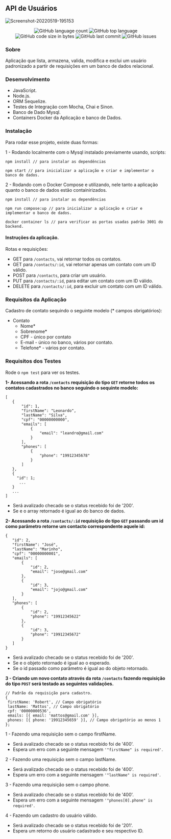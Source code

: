 ## API de Usuários
  <img src="https://i.ibb.co/wNj6qJP/Screenshot-20220519-195153.png" alt="Screenshot-20220519-195153" border="0">

  <p align="center">
  <img alt="GitHub language count" src="https://img.shields.io/github/languages/count/RaphaelTaglialegna/backendContacts">
  <img alt="GitHub top language" src="https://img.shields.io/github/languages/top/RaphaelTaglialegna/backendContacts">
  <img alt="GitHub code size in bytes" src="https://img.shields.io/github/languages/code-size/RaphaelTaglialegna/backendContacts">
  <img alt="GitHub last commit" src="https://img.shields.io/github/last-commit/RaphaelTaglialegna/backendContacts">
  <img alt="GitHub issues" src="https://img.shields.io/github/issues/RaphaelTaglialegna/backendContacts">
</p>

### Sobre

Aplicação que lista, armazena, valida, modifica e exclui um usuário padronizado a partir de requisições em um banco de dados relacional.

### Desenvolvimento

- JavaScript.
- Node.js.
- ORM Sequelize.
- Testes de Integração com Mocha, Chai e Sinon.
- Banco de Dado Mysql.
- Containers Docker da Aplicação e banco de Dados.

### Instalação 

Para rodar esse projeto, existe duas formas: 

1 - Rodando localmente com o Mysql instalado previamente usando, scripts:  
``` 
npm install // para instalar as dependências

npm start // para inicializar a aplicação e criar e implementar o banco de dados.
```
2 - Rodando com o Docker Compose e utilizando, nele tanto a aplicação quanto o banco de dados estão containirizados.  
``` 
npm install // para instalar as dependências

npm run compose:up // para inicializar a aplicação e criar e implementar o banco de dados.

docker container ls // para verificar as portas usadas padrão 3001 do backend.
```
#### Instruções da aplicação. 

Rotas e requisições: 

- GET para `/contacts`, vai retornar todos os contatos.
- GET para `/contacts/:id`, vai retornar apenas um contato com um ID válido.
- POST para `/contacts`, para criar um usuário.
- PUT para `/contacts/:id`, para editar um contato com um ID válido.
- DELETE para `/contacts/:id`, para excluir um contato com um ID válido.

### Requisitos da Aplicação 

Cadastro de contato sequindo o seguinte modelo (* campos obrigatórios): 
  - Contato 
    - Nome*
    - Sobrenome*
    - CPF - único por contato
    - E-mail - único no banco, vários por contato.
    - Telefone* - vários por contato. 
### Requisitos dos Testes
Rode o `npm test` para ver os testes.

 **1- Acessando a rota `/contacts` requisição do tipo `GET` retorne todos os contatos cadastrados no banco seguindo o sequinte modelo:**
 ```
 [
    {
        "id": 1,
        "firstName": "Leonardo",
        "lastName": "Silva",
        "cpf": "00000000000",
        "emails": [
            {
                "email": "leandro@gmail.com"
            }
        ],
        "phones": [
            {
                "phone": "19912345678"
            }
        ]
    },
    {
      "id": 1;
       ...
    }
    ...
] 
 ```  
  - Será avalizado checado se o status recebido foi  de '200'.
  - Se e o array retornado é igual ao do banco de dados.

 **2- Acessando a rota `/contacts/:id` requisição do tipo `GET`  passando um id como parâmetro retorne um contacto correspondente aquele id:**
 ```
{
    "id": 2,
    "firstName": "José",
    "lastName": "Marinho",
    "cpf": "00000000001",
    "emails": [
        {
            "id": 2,
            "email": "jose@gmail.com"
        },
        {
            "id": 3,
            "email": "jojo@gmail.com"
        }
    ],
    "phones": [
        {
            "id": 2,
            "phone": "19912345622"
        },
        {
            "id": 3,
            "phone": "19912345672"
        }
    ]
}

 ```  
  - Será avalizado checado se o status recebido foi  de '200'.
  - Se e o objeto retornado é igual ao o esperado.
  - Se o id passado como parâmetro é igual ao do objeto retornado.

  **3 - Criando um novo contato através da rota `/contacts` fazendo requisição do tipo `POST` será testado as seguintes validações.**
 
 ```
 // Padrão da requisição para cadastro.
{        
  firstName: 'Robert', // Campo obrigatório
  lastName: 'Mattos', // Campo obrigatório
  cpf: '00000000536',
  emails: [{ email: 'mattos@gmail.com' }],
  phones: [{ phone: '19912345659' }], // Campo obrigatório ao menos 1
};
```

1 - Fazendo uma requisição sem o campo firstName.
- Será avalizado checado se o status recebido foi  de '400'.
- Espera um erro com a seguinte mensagem `'"firstName" is required'`.

2 - Fazendo uma requisição sem o campo lastName.
- Será avalizado checado se o status recebido foi  de '400'.
- Espera um erro com a seguinte mensagem `'"lastName" is required'`.

3 - Fazendo uma requisição sem o campo phone.
- Será avalizado checado se o status recebido foi  de '400'.
- Espera um erro com a seguinte mensagem `'"phones[0].phone" is required'`.

4 - Fazendo um cadastro do usuário válido. 
- Será avalizado checado se o status recebido foi  de '201'.
- Espera um retorno do usuário cadastrado e seu respectivo ID.
